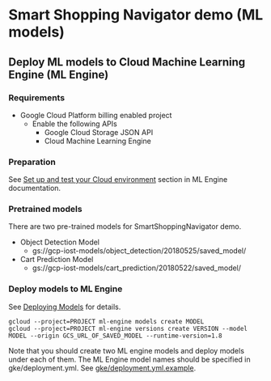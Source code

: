 # Smart Shopping Navigator demo (ML models)

## Deploy ML models to Cloud Machine Learning Engine (ML Engine)

### Requirements

- Google Cloud Platform billing enabled project
  - Enable the following APIs
    - Google Cloud Storage JSON API
    - Cloud Machine Learning Engine

### Preparation

See [Set up and test your Cloud environment](https://cloud.google.com/ml-engine/docs/tensorflow/getting-started-training-prediction#setup) section in ML Engine documentation.

### Pretrained models

There are two pre-trained models for SmartShoppingNavigator demo.

- Object Detection Model
  - gs://gcp-iost-models/object_detection/20180525/saved_model/
- Cart Prediction Model
  - gs://gcp-iost-models/cart_prediction/20180522/saved_model/

### Deploy models to ML Engine

See [Deploying Models](https://cloud.google.com/ml-engine/docs/tensorflow/deploying-models) for details.

```
gcloud --project=PROJECT ml-engine models create MODEL
gcloud --project=PROJECT ml-engine versions create VERSION --model MODEL --origin GCS_URL_OF_SAVED_MODEL --runtime-version=1.8
```

Note that you should create two ML engine models and deploy models under each of them.
The ML Engine model names should be specified in gke/deployment.yml.
See [gke/deployment.yml.example](../gke/deployment.yml.example).

